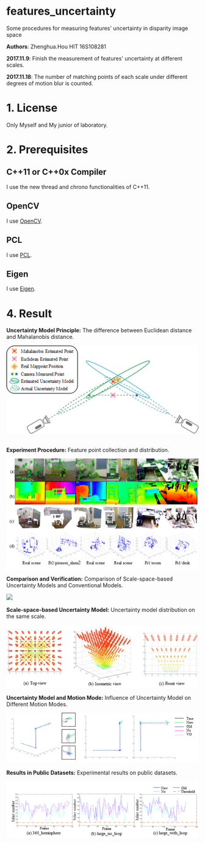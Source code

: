 # features_uncertainty
Some procedures for measuring features' uncertainty in disparity image space

**Authors**: Zhenghua.Hou HIT 16S108281

**2017.11.9**: Finish the measurement of features' uncertainty at different scales.

**2017.11.18**: The number of matching points of each scale under different degrees of motion blur is counted.

# 1. License
Only Myself and My junior of laboratory.

# 2. Prerequisites
## C++11 or C++0x Compiler
I use the new thread and chrono functionalities of C++11.
## OpenCV
I use [OpenCV](http://opencv.org).
## PCL
I use [PCL](http://pointclouds.org).
## Eigen
I use [Eigen](http://eigen.tuxfamily.org).

# 4. Result
**Uncertainty Model Principle:** The difference between Euclidean distance and Mahalanobis distance.   
   
![](https://github.com/ZhenghuaHIT/features_uncertainty/raw/master/images/f1.png)    
  

**Experiment Procedure:** Feature point collection and distribution.    
    
![](https://github.com/ZhenghuaHIT/features_uncertainty/raw/master/images/f2.png) 

**Comparison and Verification:** Comparison of Scale-space-based Uncertainty Models and Conventional Models.  
  
![](https://github.com/ZhenghuaHIT/features_uncertainty/raw/master/images/f3.png)    
  

**Scale-space-based Uncertainty Model:** Uncertainty model distribution on the same scale.    
  
![](https://github.com/ZhenghuaHIT/features_uncertainty/raw/master/images/f4.png)    

  
**Uncertainty Model and Motion Mode:** Influence of Uncertainty Model on Different Motion Modes.  
  
![](https://github.com/ZhenghuaHIT/features_uncertainty/raw/master/images/f5.png)    
  

**Results in Public Datasets:** Experimental results on public datasets.  
  
![](https://github.com/ZhenghuaHIT/features_uncertainty/raw/master/images/f6.png)    




